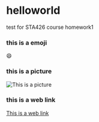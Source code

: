 # helloworld
test for STA426 course homework1


### this is a emoji ###
:smile:

### this is a picture ###
![This is a picture](https://www.ethz.ch/de/die-eth-zuerich/thematische-schwerpunkte/medizin/_jcr_content/par/fullwidthimage/image.imageformat.fullwidth.1494184937.png)

### this is a web link ###
[This is a web link](https://www.ethz.ch/de.html)

